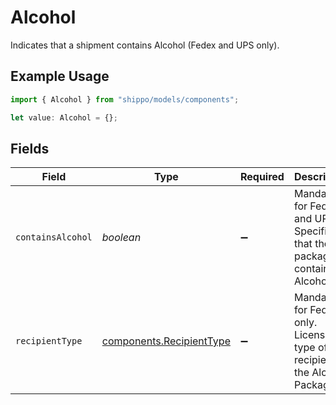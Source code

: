 # Alcohol

Indicates that a shipment contains Alcohol (Fedex and UPS only).

## Example Usage

```typescript
import { Alcohol } from "shippo/models/components";

let value: Alcohol = {};
```

## Fields

| Field                                                                           | Type                                                                            | Required                                                                        | Description                                                                     |
| ------------------------------------------------------------------------------- | ------------------------------------------------------------------------------- | ------------------------------------------------------------------------------- | ------------------------------------------------------------------------------- |
| `containsAlcohol`                                                               | *boolean*                                                                       | :heavy_minus_sign:                                                              | Mandatory for Fedex and UPS. Specifies that the package contains Alcohol.       |
| `recipientType`                                                                 | [components.RecipientType](../../models/components/recipienttype.md)            | :heavy_minus_sign:                                                              | Mandatory for Fedex only. License type of the recipient of the Alcohol Package. |